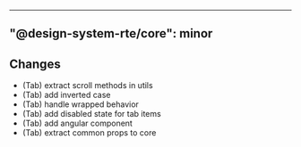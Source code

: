 ---
  "@design-system-rte/core": minor
  ---
  
  ## Changes

- (Tab) extract scroll methods in utils
- (Tab) add inverted case
- (Tab) handle wrapped behavior
- (Tab) add disabled state for tab items
- (Tab) add angular component
- (Tab) extract common props to core
